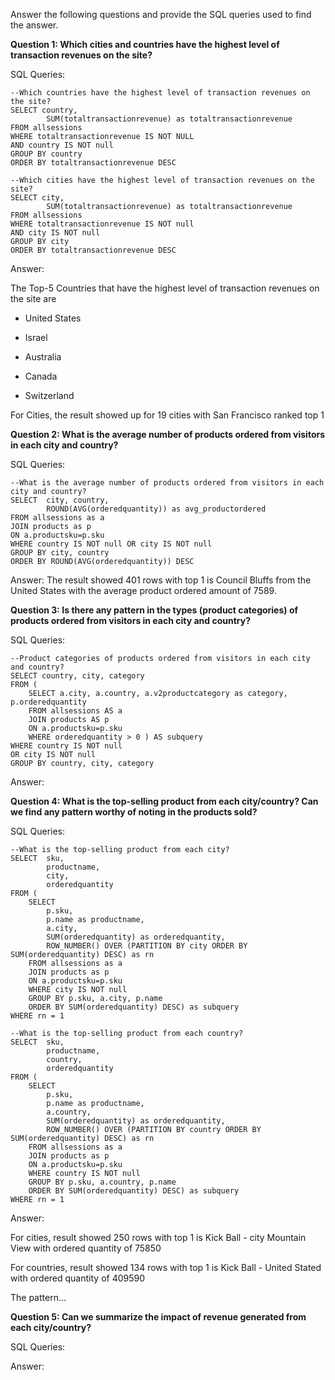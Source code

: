 Answer the following questions and provide the SQL queries used to find the answer.

    
**Question 1: Which cities and countries have the highest level of transaction revenues on the site?**


SQL Queries:
```
--Which countries have the highest level of transaction revenues on the site?
SELECT country, 
		SUM(totaltransactionrevenue) as totaltransactionrevenue
FROM allsessions
WHERE totaltransactionrevenue IS NOT NULL
AND country IS NOT null
GROUP BY country
ORDER BY totaltransactionrevenue DESC
```
```
--Which cities have the highest level of transaction revenues on the site?
SELECT city,
		SUM(totaltransactionrevenue) as totaltransactionrevenue
FROM allsessions
WHERE totaltransactionrevenue IS NOT null
AND city IS NOT null
GROUP BY city
ORDER BY totaltransactionrevenue DESC
```

Answer:

The Top-5 Countries that have the highest level of transaction revenues on the site are
   
   - United States
   
   - Israel
   
   - Australia
   
   - Canada
    
   - Switzerland

For Cities, the result showed up for 19 cities with San Francisco ranked top 1


**Question 2: What is the average number of products ordered from visitors in each city and country?**


SQL Queries:
```
--What is the average number of products ordered from visitors in each city and country?
SELECT  city, country,
		ROUND(AVG(orderedquantity)) as avg_productordered
FROM allsessions as a
JOIN products as p
ON a.productsku=p.sku
WHERE country IS NOT null OR city IS NOT null
GROUP BY city, country
ORDER BY ROUND(AVG(orderedquantity)) DESC
```

Answer:
The result showed 401 rows with top 1 is Council Bluffs from the United States with the average product ordered amount of 7589.


**Question 3: Is there any pattern in the types (product categories) of products ordered from visitors in each city and country?**


SQL Queries:
```
--Product categories of products ordered from visitors in each city and country?
SELECT country, city, category
FROM (
	SELECT a.city, a.country, a.v2productcategory as category, p.orderedquantity
	FROM allsessions AS a
	JOIN products AS p
	ON a.productsku=p.sku
	WHERE orderedquantity > 0 ) AS subquery
WHERE country IS NOT null 
OR city IS NOT null
GROUP BY country, city, category
```

Answer:



**Question 4: What is the top-selling product from each city/country? Can we find any pattern worthy of noting in the products sold?**


SQL Queries:
```
--What is the top-selling product from each city? 
SELECT  sku,
		productname,
		city,
		orderedquantity
FROM (
	SELECT
		p.sku,
		p.name as productname,
		a.city,
		SUM(orderedquantity) as orderedquantity,
		ROW_NUMBER() OVER (PARTITION BY city ORDER BY SUM(orderedquantity) DESC) as rn
	FROM allsessions as a
	JOIN products as p
	ON a.productsku=p.sku
	WHERE city IS NOT null
	GROUP BY p.sku, a.city, p.name
	ORDER BY SUM(orderedquantity) DESC) as subquery
WHERE rn = 1
```
```
--What is the top-selling product from each country? 
SELECT  sku,
		productname,
		country,
		orderedquantity
FROM (
	SELECT
		p.sku,
		p.name as productname,
		a.country,
		SUM(orderedquantity) as orderedquantity,
		ROW_NUMBER() OVER (PARTITION BY country ORDER BY SUM(orderedquantity) DESC) as rn
	FROM allsessions as a
	JOIN products as p
	ON a.productsku=p.sku
	WHERE country IS NOT null
	GROUP BY p.sku, a.country, p.name
	ORDER BY SUM(orderedquantity) DESC) as subquery
WHERE rn = 1
```

Answer:

For cities, result showed 250 rows with top 1 is Kick Ball - city Mountain View with ordered quantity of 75850

For countries, result showed 134 rows with top 1 is Kick Ball - United Stated with ordered quantity of 409590

The pattern...


**Question 5: Can we summarize the impact of revenue generated from each city/country?**

SQL Queries:



Answer:







